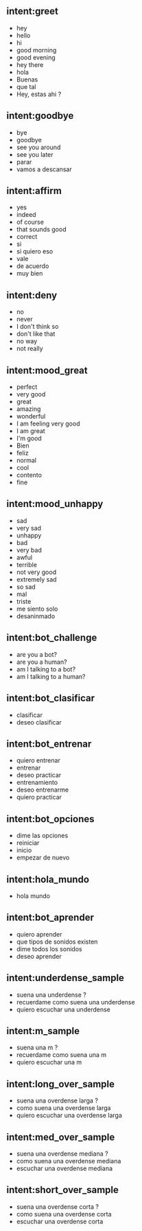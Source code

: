 ## intent:greet
- hey
- hello
- hi
- good morning
- good evening
- hey there
- hola 
- Buenas 
- que tal
- Hey, estas ahi ?

## intent:goodbye
- bye
- goodbye
- see you around
- see you later
- parar
- vamos a descansar


## intent:affirm
- yes
- indeed
- of course
- that sounds good
- correct
- si 
- si quiero eso
- vale 
- de acuerdo
- muy bien 

## intent:deny
- no
- never
- I don't think so
- don't like that
- no way
- not really

## intent:mood_great
- perfect
- very good
- great
- amazing
- wonderful
- I am feeling very good
- I am great
- I'm good
- Bien 
- feliz
- normal
- cool
- contento
- fine

## intent:mood_unhappy
- sad
- very sad
- unhappy
- bad
- very bad
- awful
- terrible
- not very good
- extremely sad
- so sad
- mal 
- triste 
- me siento solo
- desaninmado

## intent:bot_challenge
- are you a bot?
- are you a human?
- am I talking to a bot?
- am I talking to a human?

## intent:bot_clasificar
- clasificar
- deseo clasificar

## intent:bot_entrenar
- quiero entrenar
- entrenar 
- deseo practicar
- entrenamiento
- deseo entrenarme 
- quiero practicar

 

## intent:bot_opciones
- dime las opciones
- reiniciar
- inicio
- empezar de nuevo

## intent:hola_mundo
- hola mundo

## intent:bot_aprender
- quiero aprender 
- que tipos de sonidos existen 
- dime todos los sonidos
- deseo aprender

## intent:underdense_sample
-  suena una underdense ?
- recuerdame como suena una underdense
- quiero escuchar una underdense 

## intent:m_sample
-  suena una m ?
- recuerdame como suena una m
- quiero escuchar una m 

## intent:long_over_sample
-  suena una overdense larga  ?
-  como suena una overdense larga 
- quiero escuchar una overdense larga

## intent:med_over_sample
-  suena una overdense mediana  ?
-  como suena una overdense mediana 
-  escuchar una overdense mediana  

## intent:short_over_sample
-  suena una overdense corta  ?
-  como suena una overdense corta 
-  escuchar una overdense corta  